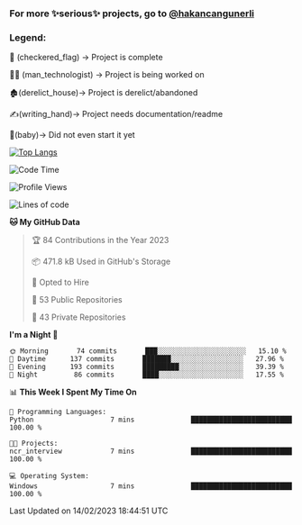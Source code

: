 ### For more ✨serious✨ projects, go to [@hakancangunerli](https://github.com/hakancangunerli)


### Legend:


🏁 (checkered_flag) -> Project is complete

👨‍💻 (man_technologist)   -> Project is being worked on

🏚️(derelict_house)-> Project is derelict/abandoned

✍️(writing_hand)-> Project needs documentation/readme

👶(baby)-> Did not even start it yet

[![Top Langs](https://github-readme-stats.vercel.app/api/top-langs/?username=johngunerli&layout=compact&hide=tex,html,shell,assembly,C&langs_count=6&exclude_repo=2015-csharp)](https://github.com/anuraghazra/github-readme-stats)


<!--START_SECTION:waka-->
![Code Time](http://img.shields.io/badge/Code%20Time-384%20hrs%2037%20mins-blue)

![Profile Views](http://img.shields.io/badge/Profile%20Views-5-blue)

![Lines of code](https://img.shields.io/badge/From%20Hello%20World%20I%27ve%20Written--9%20Thousand%20lines%20of%20code-blue)

**🐱 My GitHub Data** 

> 🏆 84 Contributions in the Year 2023
 > 
> 📦 471.8 kB Used in GitHub's Storage 
 > 
> 💼 Opted to Hire
 > 
> 📜 53 Public Repositories 
 > 
> 🔑 43 Private Repositories  
 > 
**I'm a Night 🦉** 

```text
🌞 Morning       74 commits       ███░░░░░░░░░░░░░░░░░░░░░░   15.10 % 
🌆 Daytime      137 commits       ███████░░░░░░░░░░░░░░░░░░   27.96 % 
🌃 Evening      193 commits       █████████░░░░░░░░░░░░░░░░   39.39 % 
🌙 Night         86 commits       ████░░░░░░░░░░░░░░░░░░░░░   17.55 % 

```


📊 **This Week I Spent My Time On** 

```text
💬 Programming Languages: 
Python                   7 mins              █████████████████████████   100.00 % 

🐱‍💻 Projects: 
ncr_interview            7 mins              █████████████████████████   100.00 % 

💻 Operating System: 
Windows                  7 mins              █████████████████████████   100.00 % 

```


 Last Updated on 14/02/2023 18:44:51 UTC
<!--END_SECTION:waka-->


